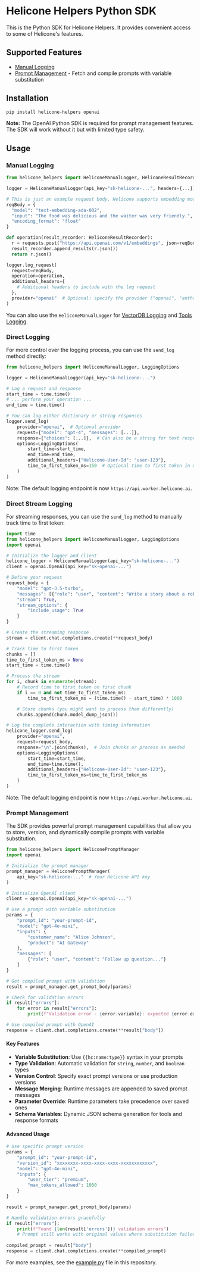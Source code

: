 # Helicone Helpers Python SDK

This is the Python SDK for Helicone Helpers. It provides convenient access to some of Helicone's features.

## Supported Features

- [Manual Logging](https://docs.helicone.ai/getting-started/integration-method/custom)
- [Prompt Management](https://docs.helicone.ai/features/advanced-usage/prompts) - Fetch and compile prompts with variable substitution

## Installation

```bash
pip install helicone-helpers openai
```

**Note:** The OpenAI Python SDK is required for prompt management features. The SDK will work without it but with limited type safety.

## Usage

### Manual Logging

```python
from helicone_helpers import HeliconeManualLogger, HeliconeResultRecorder

logger = HeliconeManualLogger(api_key="sk-helicone-...", headers={...})

# This is just an example request body, Helicone supports embedding models with the Proxy as well.
reqBody = {
  "model": "text-embedding-ada-002",
  "input": "The food was delicious and the waiter was very friendly.",
  "encoding_format": "float"
}

def operation(result_recorder: HeliconeResultRecorder):
  r = requests.post("https://api.openai.com/v1/embeddings", json=reqBody, headers={"Authorization": f"Bearer {os.getenv('OPENAI_API_KEY')}"})
  result_recorder.append_results(r.json())
  return r.json()

logger.log_request(
  request=reqBody,
  operation=operation,
  additional_headers={
    # Additional headers to include with the log request
  },
  provider="openai"  # Optional: specify the provider ("openai", "anthropic", or custom)
)
```

You can also use the `HeliconeManualLogger` for [VectorDB Logging](https://docs.helicone.ai/integrations/vectordb/python) and [Tools Logging](https://docs.helicone.ai/integrations/tools/python).

### Direct Logging

For more control over the logging process, you can use the `send_log` method directly:

```python
from helicone_helpers import HeliconeManualLogger, LoggingOptions

logger = HeliconeManualLogger(api_key="sk-helicone-...")

# Log a request and response
start_time = time.time()
# ... perform your operation ...
end_time = time.time()

# You can log either dictionary or string responses
logger.send_log(
    provider="openai",  # Optional provider
    request={"model": "gpt-4", "messages": [...]},
    response={"choices": [...]},  # Can also be a string for text responses
    options=LoggingOptions(
        start_time=start_time,
        end_time=end_time,
        additional_headers={"Helicone-User-Id": "user-123"},
        time_to_first_token_ms=150  # Optional time to first token in milliseconds
    )
)
```

Note: The default logging endpoint is now `https://api.worker.helicone.ai`.

### Direct Stream Logging

For streaming responses, you can use the `send_log` method to manually track time to first token:

```python
import time
from helicone_helpers import HeliconeManualLogger, LoggingOptions
import openai

# Initialize the logger and client
helicone_logger = HeliconeManualLogger(api_key="sk-helicone-...")
client = openai.OpenAI(api_key="sk-openai-...")

# Define your request
request_body = {
    "model": "gpt-3.5-turbo",
    "messages": [{"role": "user", "content": "Write a story about a robot"}],
    "stream": True,
    "stream_options": {
        "include_usage": True
    }
}

# Create the streaming response
stream = client.chat.completions.create(**request_body)

# Track time to first token
chunks = []
time_to_first_token_ms = None
start_time = time.time()

# Process the stream
for i, chunk in enumerate(stream):
    # Record time to first token on first chunk
    if i == 0 and not time_to_first_token_ms:
        time_to_first_token_ms = (time.time() - start_time) * 1000

    # Store chunks (you might want to process them differently)
    chunks.append(chunk.model_dump_json())

# Log the complete interaction with timing information
helicone_logger.send_log(
    provider="openai",
    request=request_body,
    response="\n".join(chunks),  # Join chunks or process as needed
    options=LoggingOptions(
        start_time=start_time,
        end_time=time.time(),
        additional_headers={"Helicone-User-Id": "user-123"},
        time_to_first_token_ms=time_to_first_token_ms
    )
)
```

Note: The default logging endpoint is now `https://api.worker.helicone.ai`.

### Prompt Management

The SDK provides powerful prompt management capabilities that allow you to store, version, and dynamically compile prompts with variable substitution.

```python
from helicone_helpers import HeliconePromptManager
import openai

# Initialize the prompt manager
prompt_manager = HeliconePromptManager(
    api_key="sk-helicone-..."  # Your Helicone API key
)

# Initialize OpenAI client
client = openai.OpenAI(api_key="sk-openai-...")

# Use a prompt with variable substitution
params = {
    "prompt_id": "your-prompt-id",
    "model": "gpt-4o-mini",
    "inputs": {
        "customer_name": "Alice Johnson",
        "product": "AI Gateway"
    },
    "messages": [
        {"role": "user", "content": "Follow up question..."}
    ]
}

# Get compiled prompt with validation
result = prompt_manager.get_prompt_body(params)

# Check for validation errors
if result["errors"]:
    for error in result["errors"]:
        print(f"Validation error - {error.variable}: expected {error.expected}, got {error.value}")

# Use compiled prompt with OpenAI
response = client.chat.completions.create(**result["body"])
```

#### Key Features

- **Variable Substitution**: Use `{{hc:name:type}}` syntax in your prompts
- **Type Validation**: Automatic validation for `string`, `number`, and `boolean` types
- **Version Control**: Specify exact prompt versions or use production versions
- **Message Merging**: Runtime messages are appended to saved prompt messages
- **Parameter Override**: Runtime parameters take precedence over saved ones
- **Schema Variables**: Dynamic JSON schema generation for tools and response formats

#### Advanced Usage

```python
# Use specific prompt version
params = {
    "prompt_id": "your-prompt-id",
    "version_id": "xxxxxxxx-xxxx-xxxx-xxxx-xxxxxxxxxxxx",
    "model": "gpt-4o-mini",
    "inputs": {
        "user_tier": "premium",
        "max_tokens_allowed": 1000
    }
}

result = prompt_manager.get_prompt_body(params)

# Handle validation errors gracefully
if result["errors"]:
    print(f"Found {len(result['errors'])} validation errors")
    # Prompt still works with original values where substitution failed
    
compiled_prompt = result["body"]
response = client.chat.completions.create(**compiled_prompt)
```

For more examples, see the [example.py](example.py) file in this repository.
